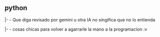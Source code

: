 ## python
|- - Que diga revisado por gemini u otra IA no singifica que no lo entienda

|- - cosas chicas para volver a agarrarle la mano a la programacion :v
